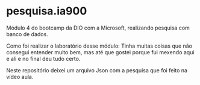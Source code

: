 # pesquisa.ia900
Módulo 4 do bootcamp da DIO com a Microsoft, realizando pesquisa com banco de dados.

Como foi realizar o laboratório desse módulo:
Tinha muitas coisas que não consegui entender muito bem, mas até que gostei porque fui mexendo aqui e ali e no final deu tudo certo.

Neste repositório deixei um arquivo Json com a pesquisa que foi feito na vídeo aula.
